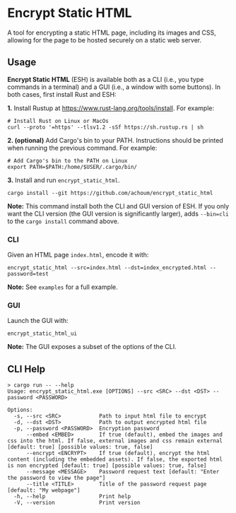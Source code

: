 # Encrypt Static HTML

A tool for encrypting a static HTML page, including its images and CSS, allowing for the page to be hosted securely on a static web server.

## Usage

**Encrypt Static HTML** (ESH) is available both as a CLI (i.e., you type commands in a terminal) and a GUI (i.e., a window with some buttons). In both cases, first install Rust and ESH:

**1.** Install Rustup at <https://www.rust-lang.org/tools/install>. For example:

```shell
# Install Rust on Linux or MacOs
curl --proto '=https' --tlsv1.2 -sSf https://sh.rustup.rs | sh
```

**2. (optional)** Add Cargo's bin to your PATH. Instructions should be printed when running the previous command. For example:

```shell
# Add Cargo's bin to the PATH on Linux
export PATH=$PATH:/home/$USER/.cargo/bin/
```

**3.** Install and run `encrypt_static_html`.

```shell
cargo install --git https://github.com/achoum/encrypt_static_html
```

**Note:** This command install both the CLI and GUI version of ESH. If you only want the CLI version (the GUI version is significantly larger), adds `--bin=cli` to the `cargo install` command above.

### CLI

Given an HTML page `index.html`, encode it with:

```shell
encrypt_static_html --src=index.html --dst=index_encrypted.html --password=test
```

**Note:** See `examples` for a full example.

### GUI

Launch the GUI with:

```shell
encrypt_static_html_ui 
```

**Note:** The GUI exposes a subset of the options of the CLI.

## CLI Help

```shell
> cargo run -- --help
Usage: encrypt_static_html.exe [OPTIONS] --src <SRC> --dst <DST> --password <PASSWORD>

Options:
  -s, --src <SRC>            Path to input html file to encrypt
  -d, --dst <DST>            Path to output encrypted html file
  -p, --password <PASSWORD>  Encryption password
      --embed <EMBED>        If true (default), embed the images and css into the html. If false, external images and css remain external [default: true] [possible values: true, false]
      --encrypt <ENCRYPT>    If true (default), encrypt the html content (including the embedded assets). If false, the exported html is non encrypted [default: true] [possible values: true, false]
      --message <MESSAGE>    Password request text [default: "Enter the password to view the page"]
      --title <TITLE>        Title of the password request page [default: "My webpage"]
  -h, --help                 Print help
  -V, --version              Print version
```
